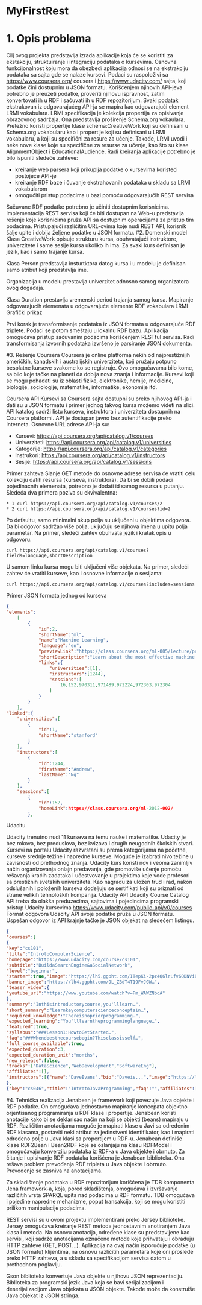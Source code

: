 MyFirstRest
===========
# 1.	Opis problema
Cilj ovog projekta predstavlja izrada aplikacije koja će se koristiti za ekstakciju, struktuiranje i integraciju podataka o kursevima. Osnovna funkcijonalnost koju mora da obezbedi aplikacija odnosi se na ekstrakciju podataka sa sajta gde se nalaze kursevi. Podaci su  raspoloživi sa https://www.coursera.org/ cousera i https://www.udacity.com/ sajta, koji podatke čini dostupnim u JSON formatu. Korišćenjem njihovih API-jeva potrebno je preuzeti podatke, proveriti njihovu ispravnost, zatim konvertovati ih u RDF i sačuvati ih u RDF repozitorijum. Svaki podatak ekstrakovan iz odgovarajućeg API-ja se mapira kao odgovarajući element LRMI  vokabulara. LRMI specifikacija je kolekcija propertija za opisivanje obrazovnog sadržaja. Ona predstavlja proširenje Schema.org  vokaulara. Pretežno koristi propertije klase schema:CreativeWork koji su definisani u  Schema.org vokabularu kao i propertije koji su definisani u LRMI vokabularu, a koji su specifični za resure za učenje. Takođe, LRMI uvodi i neke nove klase koje su specifične za resurse za učenje, kao što su
klase AlignmentObject
i EducationalAudience.
Radi kreiranja aplikacije potrebno je bilo ispuniti sledeće zahteve:
* kreiranje web parsera koji prikuplja podatke o kursevima koristeci postojeće API-je
* kreiranje RDF baze i čuvanje ekstrahovanih podataka u skladu sa LRMI vokabularom
* omogućiti pristup podacima u bazi pomoću odgovarajućih REST servisa

Sačuvane RDF podatke potrebno je učiniti dostupnim korisnicima. Implementacija REST servisa koji će biti dostupan na Web-u predstavlja rešenje koje korisnicima pruža API sa dostupnim operacijama za pristup tim podacima. Pristupajući različitim URL-ovima koje nudi REST API, korisnik šalje upite i dobija željene podatke u JSON formatu. 
#2.	Domenski model
Klasa CreativeWork opisuje strukturu kursa, obuhvatajući instruktore, univerzitete i same sesije kursa ukoliko ih ima. Za svaki kurs definisan je jezik, kao i samo trajanje kursa.

Klasa Person predstavlja insturtktora datog kursa i u modelu je definisan samo atribut koji predstavlja ime. 

Organizacija u modelu prestavlja univerzitet odnosno samog organizatora ovog događaja.

Klasa Duration prestavlja vremenski period trajanja samog kursa.
Mapiranje odgovarajucih elemenata  u odgovarajuće elemente RDF vokabulara LRMI Grafički prikaz

Prvi korak je transformisanje podataka iz JSON formata u odgovarajuće RDF triplete. Podaci se potom smeštaju u lokalnu RDF bazu. Aplikacija omogućava pristup sačuvanim podacima korišćenjem RESTful servisa. Radi transformisanja izvornih podataka izvršeno je parsiranje JSON dokumenta.

#3.	Rešenje
Coursera
Coursera je online platforma nekih od najprestižnijih američkih, kanadskih i australijskih univerziteta, koji pružaju potpuno besplatne kurseve svakome ko se registruje. Ovo omogućavama bilo kome, sa bilo koje tačke na planeti da dobija nova znanja i informacije. Kursevi koji se mogu pohađati su iz oblasti fizike, elektronike, hemije, medicine, biologije, sociologije, matematike, informatike, ekonomije itd.

Coursera API 
Kursevi sa Coursera sajta dostupni su preko njihovog API-ja i dati su u JSON formatu i primer jednog takvog kursa možemo videti na slici. API katalog sadrži listu kurseva, instruktora i univerziteta dostupnih na Coursera platformi. API  je dostupan javno bez autentifikacije preko Interneta. Osnovne URL adrese API-ja su:
*	Kursevi:  https://api.coursera.org/api/catalog.v1/courses
*	Univerziteti: https://api.coursera.org/api/catalog.v1/universities
*	Kategorije: https://api.coursera.org/api/catalog.v1/categories
* Instrukori: https://api.coursera.org/api/catalog.v1/instructors
* Sesije: https://api.coursera.org/api/catalog.v1/sessions

Primer zahteva
Slanje GET metode do osnovne adrese servisa će vratiti celu kolekciju datih resursa (kurseva, instruktora). Da bi se dobili podaci pojedinacnih elemenata, potrebno je dodati id samog resursa u putanju. Sledeća dva primera poziva su ekvivalentna:
``` 
* 1	curl https://api.coursera.org/api/catalog.v1/courses/2
* 2 curl https://api.coursera.org/api/catalog.v1/courses?id=2
``` 
Po defaultu, samo minimalni skup polja su uključeni u objektima odgovora. Da bi odgovor sadržao više polja, uključuju se njihova imena u upitu polja parametar. Na primer, sledeći zahtev obuhvata jezik i kratak opis u odgovoru.
``` 
curl https://api.coursera.org/api/catalog.v1/courses?fields=language,shortDescription
``` 
U samom linku kursa mogu biti uključeni više objekata. Na primer, sledeći zahtev će vratiti kurseve, kao i osnovne informacije o sesijama: 
``` 
curl https://api.coursera.org/api/catalog.v1/courses?includes=sessions
``` 

Primer JSON formata jednog od kurseva
``` json
{
"elements":
	[
		{
			"id":2,
			"shortName":"ml",
			"name":"Machine Learning",
			"language":"en",
			"previewLink":"https://class.coursera.org/ml-005/lecture/preview",
			"shortDescription":"Learn about the most effective machine learning techniques, and gain practice implementing them and getting them to work for yourself.","targetAudience":1,"instructor":"Andrew Ng, Associate Professor",
			"links":{
				"universities":[1],
				"instructors":[1244],
				"sessions":[
					16,152,970311,971489,972224,972303,972304
				]
			}
		}
	],
"linked":{
	"universities":[
		{
			"id":1,
			"shortName":"stanford"
		}
	],
	"instructors":[
		{
			"id":1244,
			"firstName":"Andrew",
			"lastName":"Ng"
		}
	],
	"sessions":[
		{	
			"id":152,
			"homeLink":https://class.coursera.org/ml-2012-002/
		},
``` 
Udacitu

Udacity trenutno nudi 11 kurseva na temu nauke i matematike. Udacity je bez rokova, bez preduslova, bez kvizova i drugih neugodnih školskih stvari. Kursevi na portalu Udacity razvrstani su prema kategorijama na početne, kurseve srednje težine i napredne kurseve. Moguće je izabrati nivo težine u zavisnosti od prethodnog znanja. Udacity kurs koristi nov i veoma zanimljiv način organizovanja onlajn predavanja, gde promoviše učenje pomoću rešavanja kraćih zadataka i učestvovanje u projektima koje vode profesori sa prestižnih svetskih univerziteta. Kao nagradu za uložen trud i rad, nakon odslušanih i položenih kurseva dodeljuju se sertifikati koji su priznati od strane velikih tehnoloških kompanija.
Udacity API
Udacity Course Catalog API  treba da olakša preduzećima, sajtovima i pojedincima programski pristup Udacity kursevima https://www.udacity.com/public-api/v0/courses
Format odgovora
Udacity API svoje podatke pruža u JSON formatu. Uspešan odgovor iz API krajnje tačke je JSON objekat na sledećem listingu.
```json
{
"courses":[
{
"key":"cs101",
"title":"IntrotoComputerScience",
"homepage":"https://www.udacity.com/course/cs101",
"subtitle":"BuildaSearchEngine&aSocialNetwork",
"level":"beginner",
"starter":true,"image":"https://lh5.ggpht.com/ITepKi-2pz4Q6lrLfv6QDNViEG…",
"banner_image":"https://lh4.ggpht.com/9L_ZBdT4T19FvJGW…",
"teaser_video":{
"youtube_url":"https://www.youtube.com/watch?v=Pm_WAWZNbdA"
},
"summary":"Inthisintroductorycourse,you'lllearn…",
"short_summary":"Learnkeycomputerscienceconceptsin…",
"required_knowledge":"Thereisnopriorprogramming…",
"expected_learning":"You'lllearntheprogramminglanguage…",
"featured":true,
"syllabus":"###Lesson1:HowtoGetStarted…",
"faq":"###Whendoesthecoursebegin?Thisclassisself…",
"full_course_available":true,
"expected_duration":3,
"expected_duration_unit":"months",
"new_release":false,
"tracks":["DataScience","WebDevelopment","SoftwareEng"],
"affiliates":[],
"instructors":[{"name":"DaveEvans","bio":"Daveis...","image":"https://lh6.ggpht.com/1x-8cXA7J…"}]
},
{"key":"cs046","title":"IntrotoJavaProgramming","faq":"","affiliates":[{"name":"SanJoseStateUniversity","image":"https://lh3.ggpht.com/MpxH41jmm6mn0XOaVq6d…"}],"instructors":[{"name":"CayHorstmann","bio":"CaygrewupinNorth…","image":"https://lh5.ggpht.com/bpMaSLEZOPel9P2s4AIo…"}],…},…],"tracks":[{"courses":["cs101","ud359","ud827","ud201","ud617",…],"name":"DataScience","description":"Learndatasciencefromindustryexperts…"},…]} 

```

#4.	Tehnička realizacija
Jenabean  je framework koji povezuje Java objekte i RDF podatke. On omogućava jednostavno mapiranje koncepata objektno orjentisanog programiranja u RDF klase i propertije. Jenabean koristi anotacije kako bi se deklarisao način na koji se objekti (beans) mapiraju u RDF. Različitim anotacijama moguće je mapirati klase u Javi sa određenim RDF klasama, postaviti neki atribut za jedinstveni identifikator, kao i mapirati određeno polje u Java klasi sa propertijem u RDF-u. Jenabean definiše klase RDF2Bean i Bean2RDF koje se oslanjaju na klasu RDFModel i omogućavaju konverziju podataka iz RDF-a u Java objekte i obrnuto. 
Za čitanje i upisivanje RDF podataka korišćena je Jenabean biblioteka. Ona rešava problem prevođenja RDF tripleta u Java objekte i obrnuto. Prevođenje se zasniva na anotacijama.

Za skladištenje podataka u RDF repozitorijum korišćena je TDB  komponenta Jena framework-a, koja, pored skladištenja, omogućava i izvršavanje različitih vrsta SPARQL upita nad podacima u RDF formatu. TDB omogućava i pojedine napredne mehanizme, poput transakcija, koji se mogu koristiti prilikom manipulacije podacima. 

REST servisi su u ovom projektu implementirani preko Jersey  biblioteke. Jersey omogućava kreiranje REST metoda jednostavnim anotiranjem Java klasa i metoda. Na osnovu anotacija, određene klase su predstavljene kao servisi, koji sadrže anotacijama označene metode koje prihvataju i obrađuju HTTP zahteve (GET, POST...). Aplikacija na ovaj način isporučuje podatke (u JSON formatu) klijentima, na osnovu različitih parametara koje oni proslede preko HTTP zahteva, a u skladu sa specifikacijom servisa datom u prethodnom poglavlju.

Gson  biblioteka konvertuje Java objekte u njihovu JSON reprezentaciju. Biblioteka za programski jezik Java koja se bavi serijalizacijom i deserijalizacijom Java objekata u JSON objekte. Takođe može da konstruiše Java objekat iz JSON stringa. 





